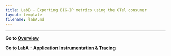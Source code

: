 ```yaml
---
title: LabB - Exporting BIG-IP metrics using the OTel consumer
layout: template
filename: labA.md
--- 
```



---
**Go to [Overview](readme.md)**

**Go to [LabA - Application Instrumentation & Tracing](labA.md)**
